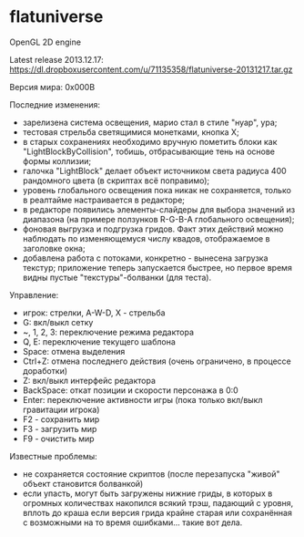 flatuniverse
============

OpenGL 2D engine

Latest release 2013.12.17: https://dl.dropboxusercontent.com/u/71135358/flatuniverse-20131217.tar.gz

Версия мира: 0x000B

Последние изменения:
- зарелизена система освещения, марио стал в стиле "нуар", ура;
- тестовая стрельба светящимися монетками, кнопка X;
- в старых сохранениях необходимо вручную пометить блоки как "LightBlockByCollision", тобишь, отбрасывающие тень на основе формы коллизии;
- галочка "LightBlock" делает объект источником света радиуса 400 рандомного цвета (в скриптах всё поправимо);
- уровень глобального освещения пока никак не сохраняется, только в реалтайме настраивается в редакторе;
- в редакторе появились элементы-слайдеры для выбора значений из диапазона (на примере ползунков R-G-B-A глобального освещения);
- фоновая выгрузка и подгрузка гридов. Факт этих действий можно наблюдать по изменяющемуся числу квадов, отображаемое в заголовке окна;
- добавлена работа с потоками, конкретно - вынесена загрузка текстур; приложение теперь запускается быстрее, но первое время видны пустые "текстуры"-болванки (для теста).


Управление:
- игрок: стрелки, A-W-D, X - стрельба
- G: вкл/выкл сетку
- ~, 1, 2, 3: переключение режима редактора
- Q, E: переключение текущего шаблона
- Space: отмена выделения
- Ctrl+Z: отмена последнего действия (очень ограничено, в процессе доработки)
- Z: вкл/выкл интерфейс редактора
- BackSpace: откат позиции и скорости персонажа в 0:0
- Enter: переключение активности игры (пока только вкл/выкл гравитации игрока)
- F2 - сохранить мир
- F3 - загрузить мир
- F9 - очистить мир

Известные проблемы:
- не сохраняется состояние скриптов (после перезапуска "живой" объект становится болванкой)
- если упасть, могут быть загружены нижние гриды, в которых в огромных количествах накопился всякий трэш, падающий с уровня, вплоть до краша если версия грида крайне старая или сохранённая с возможными на то время ошибками... такие вот дела.
